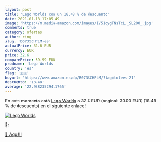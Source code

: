 ```yaml
---
layout: post
title: 'Lego Worlds con un 18.48 % de descuento'
date: 2021-01-18 17:05:49
image: 'https://m.media-amazon.com/images/I/51qygTNsTcL._SL200_.jpg'
comments: true
category: ofertas
author: ring
slug: 'B073SCHPLM-es'
actualPrice: 32.6 EUR
currency: EUR
price: 32.6
comparePrice: 39.99 EUR
prodname: 'Lego Worlds'
country: 'es'
flag: '🇪🇸'
buyurl: 'https://www.amazon.es/dp/B073SCHPLM/?tag=tolees-21'
descuento: '18.48'
average: '22.93823529411765'
---
```


En este momento está [Lego Worlds](https://www.amazon.es/dp/B073SCHPLM/?tag=tolees-21) a 32.6 EUR (original: 39.99 EUR) (18.48 %  de descuento) en el siguiente enlace!

[![Lego Worlds](https://m.media-amazon.com/images/I/51qygTNsTcL._SL200_.jpg)](https://www.amazon.es/dp/B073SCHPLM/?tag=tolees-21)

🔎:


[🛒 Aquí!!!](https://www.amazon.es/dp/B073SCHPLM/?tag=tolees-21)
